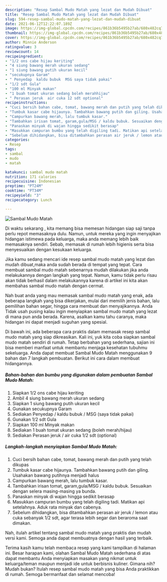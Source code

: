 ```yaml
---
description: "Resep Sambal Mudo Matah yang lezat dan Mudah Dibuat"
title: "Resep Sambal Mudo Matah yang lezat dan Mudah Dibuat"
slug: 594-resep-sambal-mudo-matah-yang-lezat-dan-mudah-dibuat
date: 2021-06-12T12:22:07.189Z
image: https://img-global.cpcdn.com/recipes/861b36b5495b27ab/680x482cq70/sambal-mudo-matah-foto-resep-utama.jpg
thumbnail: https://img-global.cpcdn.com/recipes/861b36b5495b27ab/680x482cq70/sambal-mudo-matah-foto-resep-utama.jpg
cover: https://img-global.cpcdn.com/recipes/861b36b5495b27ab/680x482cq70/sambal-mudo-matah-foto-resep-utama.jpg
author: Minnie Anderson
ratingvalue: 3
reviewcount: 14
recipeingredient:
- "1/2 ons cabe hijau keriting"
- "4 siung bawang merah ukuran sedang"
- "1 siung bawang putih ukuran kecil"
- "secukupnya Garam"
- " Penyedap  kaldu bubuk  MSG saya tidak pakai"
- "1/2 sdt Gula"
- "100 ml Minyak makan"
- "1 buah tomat ukuran sedang boleh merahhijau"
- " Perasan jeruk  air cuka 12 sdt optional"
recipeinstructions:
- "Cuci bersih bahan cabe, tomat, bawang merah dan putih yang telah dikupas"
- "Tumbuk kasar cabe hijaunya. Tambahkan bawang putih dan giling. Usahakan bawang putihnya menjadi halus"
- "Campurkan bawang merah, lalu tumbuk kasar."
- "Tambahkan irisan tomat, garam,gula/MSG / kaldu bubuk. Sesuaikan dengan selera masing-masing ya bunda."
- "Panaskan minyak di wajan hingga sedikit berasap"
- "Masukkan campuran bumbu yang telah digiling tadi. Matikan api setelahnya. Aduk rata minyak dan cabenya."
- "Sebelum dihidangkan, bisa ditambahkan perasan air jeruk / lemon atau cuka sebanyak 1/2 sdt, agar terasa lebih segar dan beraroma saat dimakan."
categories:
- Resep
tags:
- sambal
- mudo
- matah

katakunci: sambal mudo matah 
nutrition: 171 calories
recipecuisine: Indonesian
preptime: "PT24M"
cooktime: "PT34M"
recipeyield: "3"
recipecategory: Lunch

---
```



![Sambal Mudo Matah](https://img-global.cpcdn.com/recipes/861b36b5495b27ab/680x482cq70/sambal-mudo-matah-foto-resep-utama.jpg)

Di waktu  sekarang , kita memang bisa memesan hidangan siap saji tanpa perlu repot memasaknya dulu. Namun, untuk mereka yang ingin menyajikan hidangan istimewa pada keluarga, maka anda memang lebih baik memasaknya sendiri. Sebab, memasak di rumah lebih higienis serta bisa menyesuaikan dengan kesukaan keluarga.

Jika kamu sedang mencari ide resep sambal mudo matah yang lezat dan mudah dibuat,maka anda sudah berada di tempat yang tepat. Cara membuat sambal mudo matah  sebenarnya mudah dilakukan jika anda melakukannya dengan langkah yang tepat. Namun, kamu tidak perlu risau akan tidak berhasil dalam melakukannya 
karena di artikel ini kita akan membahas sambal mudo matah dengan cermat.  



Nah buat anda yang mau memasak sambal mudo matah yang enak, ada beberapa langkah yang bisa dikerjakan, mulai dari memilih jenis bahan, lalu pemilihan bahan segar, hingga cara membuat dan menyajikannya. Anda Tidak usah pusing kalau ingin menyiapkan sambal mudo matah yang lezat di mana pun anda berada. Karena, asalkan kamu  tahu caranya, maka hidangan ini dapat menjadi suguhan yang spesial.

Di bawah ini, ada beberapa cara praktis  dalam memasak resep sambal mudo matah yang siap dikreasikan. Kali ini, yuk kita coba siapkan sambal mudo matah sendiri di rumah. Tetap berbahan yang sederhana, sajian ini bisa memberi manfaat untuk membantu menjaga kesehatan tubuhmu sekeluarga. Anda dapat membuat Sambal Mudo Matah menggunakan 9 bahan dan 7 langkah pembuatan. Berikut ini cara dalam membuat hidangannya.

<!--inarticleads1-->

##### Bahan-bahan dan bumbu yang digunakan dalam pembuatan Sambal Mudo Matah:

1. Siapkan 1/2 ons cabe hijau keriting
1. Ambil 4 siung bawang merah ukuran sedang
1. Siapkan 1 siung bawang putih ukuran kecil
1. Gunakan secukupnya Garam
1. Sediakan  Penyedap / kaldu bubuk / MSG (saya tidak pakai)
1. Gunakan 1/2 sdt Gula
1. Siapkan 100 ml Minyak makan
1. Sediakan 1 buah tomat ukuran sedang (boleh merah/hijau)
1. Sediakan  Perasan jeruk / air cuka 1/2 sdt (optional)




<!--inarticleads2-->

##### Langkah-langkah menyiapkan Sambal Mudo Matah:

1. Cuci bersih bahan cabe, tomat, bawang merah dan putih yang telah dikupas
1. Tumbuk kasar cabe hijaunya. Tambahkan bawang putih dan giling. Usahakan bawang putihnya menjadi halus
1. Campurkan bawang merah, lalu tumbuk kasar.
1. Tambahkan irisan tomat, garam,gula/MSG / kaldu bubuk. Sesuaikan dengan selera masing-masing ya bunda.
1. Panaskan minyak di wajan hingga sedikit berasap
1. Masukkan campuran bumbu yang telah digiling tadi. Matikan api setelahnya. Aduk rata minyak dan cabenya.
1. Sebelum dihidangkan, bisa ditambahkan perasan air jeruk / lemon atau cuka sebanyak 1/2 sdt, agar terasa lebih segar dan beraroma saat dimakan.




Nah, itulah artikel tentang  sambal mudo matah  yang praktis dan mudah versi kami. Semoga anda dapat membuatnya dengan hasil yang terbaik. 

Terima kasih kamu telah membaca resep yang kami tampilkan di halaman ini. Besar harapan kami, olahan  Sambal Mudo Matah sederhana di atas dapat membantu Anda menyiapkan masakan yang nikmat untuk keluarga/teman maupun menjadi ide untuk berbisnis kuliner. Gimana nih? Mudah bukan? Itulah resep sambal mudo matah yang bisa Anda praktikkan di rumah. Semoga bermanfaat dan selamat mencoba!

